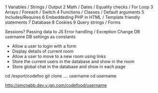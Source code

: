 
1 Variables / Strings / Output
2 Math / Dates / Equality checks / For Loop
3 Arrays / Foreach / Switch
4 Functions / Classes / Default arguments
5 Includes/Requires
6 Embeddeding PHP in HTML / Template friendly statements
7 Database
8 Cookies
9 Query strings / Forms

Sessions?
Passing data to JS
Error handling / Exception
Change DB username
DB settings as constants

- Allow a user to login with a form
- Display details of current room
- Allow a user to move to a new room using links
- Store the current users in the database and show in the room
- Store global chat in the database and show in each page


cd /export/codefoo
git clone .... username
cd username

http://smcnabb.dev.v.ign.com/codefood/username

